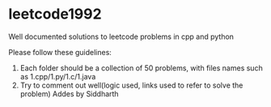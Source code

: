 # leetcode1992
Well documented solutions to leetcode problems in cpp and python

Please follow these guidelines:
1. Each folder should be a collection of 50 problems, with files names such as 1.cpp/1.py/1.c/1.java 
2. Try to comment out well(logic used, links used to refer to solve the problem)
Addes by Siddharth 
